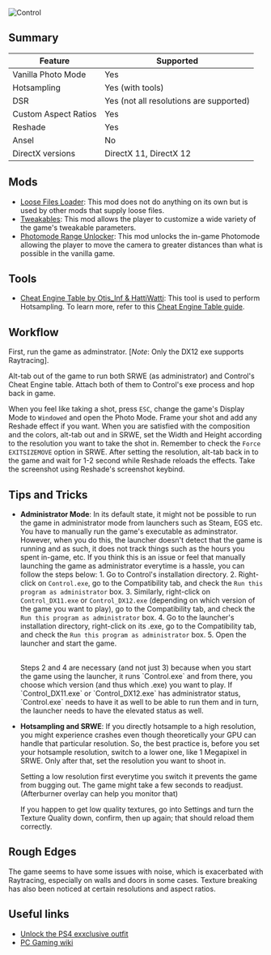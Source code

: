 ![Control](Images\control_header.png "Shot by Jim2point0")

## Summary

Feature | Supported
--|--
Vanilla Photo Mode | Yes
Hotsampling | Yes (with tools)
DSR | Yes (not all resolutions are supported)
Custom Aspect Ratios | Yes
Reshade | Yes
Ansel | No
DirectX versions | DirectX 11, DirectX 12

## Mods

* [Loose Files Loader](https://www.nexusmods.com/control/mods/11): This mod does not do anything on its own but is used by other mods that supply loose files.
* [Tweakables](https://www.nexusmods.com/control/mods/14): This mod allows the player to customize a wide variety of the game's tweakable parameters. 
* [Photomode Range Unlocker](https://www.nexusmods.com/control/mods/23): This mod unlocks the in-game Photomode allowing the player to move the camera to greater distances than what is possible in the vanilla game.

## Tools

* [Cheat Engine Table by Otis_Inf & HattiWatti](..\CheatTables\Control_DX12_Hotsampling.CT): This tool is used to perform Hotsampling. To learn more, refer to this [Cheat Engine Table guide](https://framedsc.github.io/GeneralGuides/cheat_engine_tables.htm).

## Workflow
First, run the game as adminstrator. [*Note*: Only the DX12 exe supports Raytracing].

Alt-tab out of the game to run both SRWE (as administrator) and Control's Cheat Engine table. Attach both of them to Control's exe process and hop back in game.

When you feel like taking a shot, press `ESC`, change the game's Display Mode to `Windowed` and open the Photo Mode. Frame your shot and add any Reshade effect if you want. When you are satisfied with the composition and the colors, alt-tab out and in SRWE, set the Width and Height according to the resolution you want to take the shot in. Remember to check the `Force EXITSIZEMOVE` option in SRWE. After setting the resolution, alt-tab back in to the game and wait for 1-2 second while Reshade reloads the effects. Take the screenshot using Reshade's screenshot keybind.

## Tips and Tricks

* **Administrator Mode**:
    In its default state, it might not be possible to run the game in administrator mode from launchers such as Steam, EGS etc. You have to manually run the game's executable as adminstrator. However, when you do this, the launcher doesn't detect that the game is running and as such, it does not track things such as the hours you spent in-game, etc. If you think this is an issue or feel that manually launching the game as administrator everytime is a hassle, you can follow the steps below:
      1. Go to Control's installation directory.
      2. Right-click on `Control.exe`, go to the Compatibility tab, and check the `Run this program as administrator` box.
      3. Similarly, right-click on `Control_DX11.exe` or `Control_DX12.exe` (depending on which version of the game you want to play), go to the Compatibility tab, and check the `Run this program as administrator` box.
      4. Go to the launcher's installation directory, right-click on its .exe, go to the Compatibility tab, and check the `Run this program as administrator` box.
      5. Open the launcher and start the game.
    
    <br/>    
    Steps 2 and 4 are necessary (and not just 3) because when you start the game using the launcher, it runs `Control.exe` and from there, you choose which version (and thus which .exe) you want to play. If `Control_DX11.exe` or `Control_DX12.exe` has administrator status, `Control.exe` needs to have it as well to be able to run them and in turn, the launcher needs to have the elevated status as well.

* **Hotsampling and SRWE**: 
    If you directly hotsample to a high resolution, you might experience crashes even though theoretically your GPU can handle that particular resolution. So, the best practice is, before you set your hotsample resolution, switch to a lower one, like 1 Megapixel in SRWE. Only after that, set the resolution you want to shoot in.

    Setting a low resolution first everytime you switch it prevents the game from bugging out. The game might take a few seconds to readjust. (Afterburner overlay can help you monitor that)

    If you happen to get low quality textures, go into Settings and turn the Texture Quality down, confirm, then up again; that should reload them correctly.


## Rough Edges
The game seems to have some issues with noise, which is exacerbated with Raytracing, especially on walls and doors in some cases. Texture breaking has also been noticed at certain resolutions and aspect ratios.

## Useful links

* [Unlock the PS4 exxclusive outfit](https://cdn.discordapp.com/attachments/762793138480742411/881914438091935844/Desktop_Screenshot_zzz.png)
* [PC Gaming wiki](https://www.pcgamingwiki.com/wiki/Control)